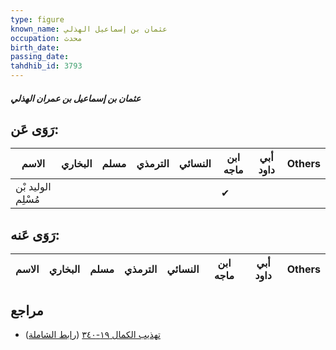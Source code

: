 ```yaml
---
type: figure
known_name: عثمان بن إسماعيل الهذلي
occupation: محدث
birth_date:
passing_date:
tahdhib_id: 3793
---
```

##### عثمان بن إسماعيل بن عمران الهذلي

## رَوَى عَن:
| الاسم              | البخاري | مسلم | الترمذي | النسائي | ابن ماجه | أبي داود | Others |
| ------------------ | ------- | ---- | ------- | ------- | -------- | -------- | ------ |
| الوليد بْن مُسْلِم |         |      |         |         | ✔        |          |        |
## رَوَى عَنه:
| الاسم | البخاري | مسلم | الترمذي | النسائي | ابن ماجه | أبي داود | Others |
| ----- | ------- | ---- | ------- | ------- | -------- | -------- | ------ |
## مراجع
- [تهذيب الكمال ١٩-٣٤٠](obsidian://open?vault=Tahdhib-al-Kamal&file=Figures/٣٧٩٣-عثمان%20بن%20إسماعيل%20بن%20عمران%20الهذلي) ([رابط الشاملة](https://shamela.ws/book/3722/9914))